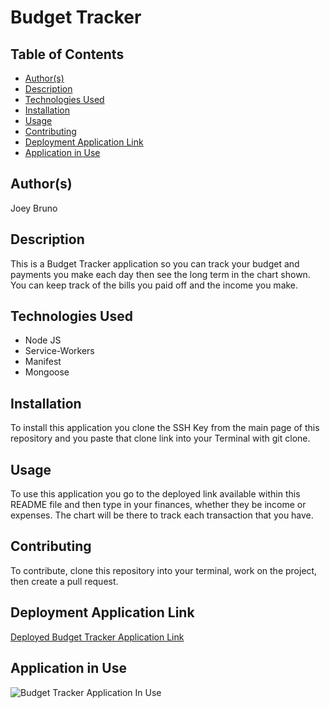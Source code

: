 # Budget Tracker

## Table of Contents
* [Author(s)](#author(s))
* [Description](#description)
* [Technologies Used](#technologies-used)
* [Installation](#installation)
* [Usage](#usage)
* [Contributing](#contributing)
* [Deployment Application Link](#deployment-application-link)
* [Application in Use](#application-in-use)

## Author(s)
Joey Bruno

## Description
This is a Budget Tracker application so you can track your budget and payments you make each day then see the long term in the chart shown. You can keep track of the bills you paid off and the income you make. 

## Technologies Used
* Node JS
* Service-Workers
* Manifest
* Mongoose

## Installation
To install this application you clone the SSH Key from the main page of this repository and you paste that clone link into your Terminal with git clone.

## Usage
To use this application you go to the deployed link available within this README file and then type in your finances, whether they be income or expenses. The chart will be there to track each transaction that you have.

## Contributing
To contribute, clone this repository into your terminal, work on the project, then create a pull request.

## Deployment Application Link
[Deployed Budget Tracker Application Link](https://boiling-lake-39406.herokuapp.com/)

## Application in Use
![Budget Tracker Application In Use](/budget-tracker-demo.gif)
